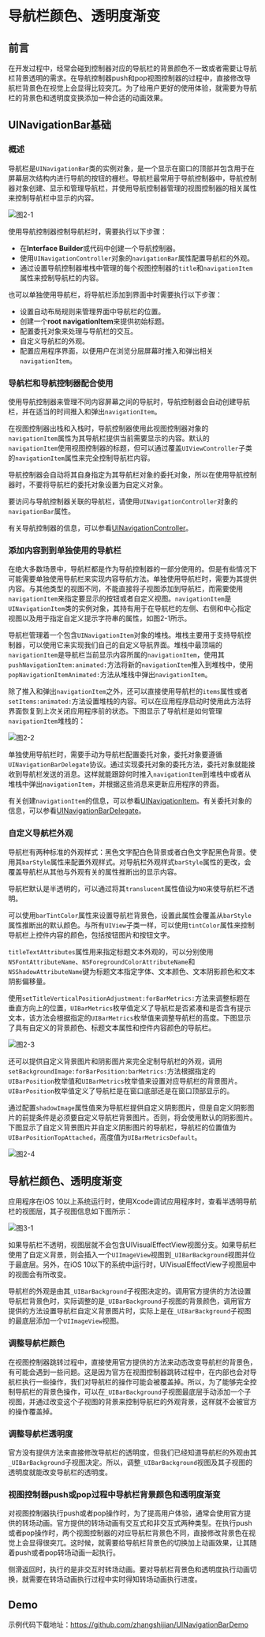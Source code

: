 # 导航栏颜色、透明度渐变

## 前言

在开发过程中，经常会碰到控制器对应的导航栏的背景颜色不一致或者需要让导航栏背景透明的需求。在导航控制器push和pop视图控制器的过程中，直接修改导航栏背景色在视觉上会显得比较突兀。为了给用户更好的使用体验，就需要为导航栏的背景色和透明度变换添加一种合适的动画效果。

## UINavigationBar基础

### 概述

导航栏是`UINavigationBar`类的实例对象，是一个显示在窗口的顶部并包含用于在屏幕层次结构内进行导航的按钮的栅栏。导航栏最常用于导航控制器中，导航控制器对象创建、显示和管理导航栏，并使用导航控制器管理的视图控制器的相关属性来控制导航栏中显示的内容。

![图2-1](https://docs-assets.developer.apple.com/published/dde7452123/3abba22e-4aef-47dd-b4e2-a9965c424338.png)

使用导航控制器控制导航栏时，需要执行以下步骤：
- 在**Interface Builder**或代码中创建一个导航控制器。
- 使用`UINavigationController`对象的`navigationBar`属性配置导航栏的外观。
- 通过设置导航控制器堆栈中管理的每个视图控制器的`title`和`navigationItem`属性来控制导航栏的内容。

也可以单独使用导航栏，将导航栏添加到界面中时需要执行以下步骤：
- 设置自动布局规则来管理界面中导航栏的位置。
- 创建一个**root navigationItem**来提供初始标题。
- 配置委托对象来处理与导航栏的交互。
- 自定义导航栏的外观。
- 配置应用程序界面，以便用户在浏览分层屏幕时推入和弹出相关`navigationItem`。

### 导航栏和导航控制器配合使用

使用导航控制器来管理不同内容屏幕之间的导航时，导航控制器会自动创建导航栏，并在适当的时间推入和弹出`navigationItem`。

在视图控制器出栈和入栈时，导航控制器使用此视图控制器对象的`navigationItem`属性为其导航栏提供当前需要显示的内容。默认的`navigationItem`使用视图控制器的标题，但可以通过覆盖`UIViewController`子类的`navigationItem`属性来完全控制导航栏内容。

导航控制器会自动将其自身指定为其导航栏对象的委托对象，所以在使用导航控制器时，不要将导航栏的委托对象设置为自定义对象。

要访问与导航控制器关联的导航栏，请使用`UINavigationController`对象的`navigationBar`属性。

有关导航控制器的信息，可以参看[UINavigationController](https://developer.apple.com/documentation/uikit/uinavigationcontroller)。

### 添加内容到到单独使用的导航栏

在绝大多数场景中，导航栏都是作为导航控制器的一部分使用的。但是有些情况下可能需要单独使用导航栏来实现内容导航方法。单独使用导航栏时，需要为其提供内容。与其他类型的视图不同，不能直接将子视图添加到导航栏，而需要使用`navigationItem`来指定要显示的按钮或者自定义视图。`navigationItem`是`UINavigationItem`类的实例对象，其持有用于在导航栏的左侧、右侧和中心指定视图以及用于指定自定义提示字符串的属性，如图2-1所示。

导航栏管理着一个包含`UINavigationItem`对象的堆栈。堆栈主要用于支持导航控制器，可以使用它来实现我们自己的自定义导航界面。堆栈中最顶端的`navigationItem`是导航栏当前显示内容所属的`navigationItem`，使用其`pushNavigationItem:animated:`方法将新的`navigationItem`推入到堆栈中，使用`popNavigationItemAnimated:`方法从堆栈中弹出`navigationItem`。

除了推入和弹出`navigationItem`之外，还可以直接使用导航栏的`items`属性或者`setItems:animated:`方法设置堆栈的内容。可以在应用程序启动时使用此方法将界面恢复到上次关闭应用程序前的状态。下图显示了导航栏是如何管理`navigationItem`堆栈的：

![图2-2](https://docs-assets.developer.apple.com/published/dde7452123/536711f8-0b4b-4ecd-a086-3b8c6feb1a6c.png)

单独使用导航栏时，需要手动为导航栏配置委托对象，委托对象要遵循`UINavigationBarDelegate`协议。通过实现委托对象的委托方法，委托对象就能接收到导航栏发送的消息。这样就能跟踪何时推入`navigationItem`到堆栈中或者从堆栈中弹出`navigationItem`，并根据这些消息来更新应用程序的界面。

有关创建`navigationItem`的信息，可以参看[UINavigationItem](https://developer.apple.com/documentation/uikit/uinavigationitem)。有关委托对象的信息，可以参看[UINavigationBarDelegate](https://developer.apple.com/documentation/uikit/uinavigationbardelegate)。

### 自定义导航栏外观

导航栏有两种标准的外观样式：黑色文字配白色背景或者白色文字配黑色背景。使用其`barStyle`属性来配置外观样式。对导航栏外观样式`barStyle`属性的更改，会覆盖导航栏从其他与外观有关的属性推断出的显示内容。

导航栏默认是半透明的，可以通过将其`translucent`属性值设为`NO`来使导航栏不透明。

可以使用`barTintColor`属性来设置导航栏背景色，设置此属性会覆盖从`barStyle`属性推断出的默认颜色。与所有`UIView`子类一样，可以使用`tintColor`属性来控制导航栏上控件内容的颜色，包括按钮图片和按钮文字。

`titleTextAttributes`属性用来指定标题文本外观的，可以分别使用`NSFontAttributeName`、`NSForegroundColorAttributeName`和`NSShadowAttributeName`键为标题文本指定字体、文本颜色、文本阴影颜色和文本阴影偏移量。

使用`setTitleVerticalPositionAdjustment:forBarMetrics:`方法来调整标题在垂直方向上的位置，`UIBarMetrics`枚举值定义了导航栏是否紧凑和是否含有提示文本，该方法会根据指定的`UIBarMetrics`枚举值来调整导航栏的高度。下图显示了具有自定义的背景颜色、标题文本属性和控件内容颜色的导航栏。

![图2-3](https://docs-assets.developer.apple.com/published/dde7452123/e8608c12-1a29-47c9-95c5-984a0ca17bce.png)

还可以提供自定义背景图片和阴影图片来完全定制导航栏的外观，调用`setBackgroundImage:forBarPosition:barMetrics:`方法根据指定的`UIBarPosition`枚举值和`UIBarMetrics`枚举值来设置对应导航栏的背景图片。`UIBarPosition`枚举值定义了导航栏是在窗口底部还是在窗口顶部显示的。

通过配置`shadowImage`属性值来为导航栏提供自定义阴影图片，但是自定义阴影图片的前提条件是必须要自定义导航栏背景图片。否则，将会使用默认的阴影图片。下图显示了自定义背景图片并自定义阴影图片的导航栏，导航栏的位置值为`UIBarPositionTopAttached`，高度值为`UIBarMetricsDefault`。

![图2-4](https://docs-assets.developer.apple.com/published/dde7452123/01969d1a-db6b-4ef5-b86b-45ffa1730b85.png)

## 导航栏颜色、透明度渐变

应用程序在iOS 10以上系统运行时，使用Xcode调试应用程序时，查看半透明导航栏的视图层，其子视图信息如下图所示：

![图3-1](http://upload-images.jianshu.io/upload_images/4906302-1fd037493eaf0883.jpg?imageMogr2/auto-orient/strip%7CimageView2/2/w/1240)

如果导航栏不透明，视图层就不会包含UIVisualEffectView视图分支。如果导航栏使用了自定义背景，则会插入一个`UIImageView`视图到`_UIBarBackground`视图并位于最底层。另外，在iOS 10以下的系统中运行时，UIVisualEffectView子视图层中的视图会有所改变。

导航栏的外观是由其`_UIBarBackground`子视图决定的。调用官方提供的方法设置导航栏背景色时，实际调整的是`_UIBarBackground`子视图的背景颜色，调用官方提供的方法设置导航栏自定义背景图片时，实际上是在`_UIBarBackground`子视图的最底层添加一个`UIImageView`视图。

### 调整导航栏颜色

在视图控制器跳转过程中，直接使用官方提供的方法来动态改变导航栏的背景色，有可能会遇到一些问题。这是因为官方在视图控制器跳转过程中，在内部也会对导航栏执行一些操作，我们对导航栏的操作可能会被覆盖掉。所以，为了能够完全控制导航栏的背景色操作，可以在`_UIBarBackground`子视图最底层手动添加一个子视图，并通过改变这个子视图的背景来控制导航栏的外观背景，这样就不会被官方的操作覆盖掉。

### 调整导航栏透明度

官方没有提供方法来直接修改导航栏的透明度，但我们已经知道导航栏的外观由其`_UIBarBackground`子视图决定。所以，调整`_UIBarBackground`视图及其子视图的透明度就能改变导航栏的透明度。

### 视图控制器push或pop过程中导航栏背景颜色和透明度渐变

对视图控制器执行push或者pop操作时，为了提高用户体验，通常会使用官方提供的转场动画。官方提供的转场动画有交互式和非交互式两种类型。在执行push或者pop操作时，两个视图控制器的对应导航栏背景色不同，直接修改背景色在视觉上会显得很突兀。这时候，就需要给导航栏背景色的切换加上动画效果，让其随着push或者pop转场动画一起执行。

侧滑返回时，执行的是非交互时转场动画。要对导航栏背景色和透明度执行动画切换，就需要在转场动画执行过程中实时得知转场动画执行进度。

## Demo

示例代码下载地址：https://github.com/zhangshijian/UINavigationBarDemo
